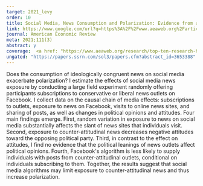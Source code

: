 ```yaml
---
target: 2021_levy
order: 10
title: Social Media, News Consumption and Polarization: Evidence from a Field Experiment
link: https://www.google.com/url?q=https%3A%2F%2Fwww.aeaweb.org%2Farticles%3Fid%3D10.1257%2Faer.20191777&sa=D&sntz=1&usg=AOvVaw3TBPge3QQustVaiYiFPIrl
journal: American Economic Review
meta: 2021;111(3)
abstract: y
coverage:  <a href: "https://www.aeaweb.org/research/top-ten-research-highlight-2021 target = "_blank"> Top 10 AEA Research Highlights</a>, <a href="https://journalistsresource.org/politics-and-government/facebook-political-polarization-republican/" target="_blank"> Journalist's Resource</a>">CNBC</a>, <a href="http://www.huffingtonpost.com/entry/obamacare-smokers-study_us_577d3de2e4b0a629c1ab828a?n78n9kfgynq7u8fr" target="_blank">Huffington Post</a>, <a href="https://www.politicopro.com/health-care/whiteboard/2016/07/study-obamacares-tobacco-surcharges-not-reducing-smoking-074254" target="_blank">Politico</a>, <a href="https://www.washingtonpost.com/news/wonk/wp/2016/07/19/obamacares-surcharge-for-smokers-may-have-backfired/" target="_blank"><i>Washington Post</i></a>
ungated: "https://papers.ssrn.com/sol3/papers.cfm?abstract_id=3653388"
---
```

Does the consumption of ideologically congruent news on social media exacerbate polarization? I estimate the effects of social media news exposure by conducting a large field experiment randomly offering participants subscriptions to conservative or liberal news outlets on Facebook. I collect data on the causal chain of media effects: subscriptions to outlets, exposure to news on Facebook, visits to online news sites, and sharing of posts, as well as changes in political opinions and attitudes. Four main findings emerge. First, random variation in exposure to news on social media substantially affects the slant of news sites that individuals visit. Second, exposure to counter-attitudinal news decreases negative attitudes toward the opposing political party. Third, in contrast to the effect on attitudes, I find no evidence that the political leanings of news outlets affect political opinions. Fourth, Facebook's algorithm is less likely to supply individuals with posts from counter-attitudinal outlets, conditional on individuals subscribing to them. Together, the results suggest that social media algorithms may limit exposure to counter-attitudinal news and thus increase polarization.
